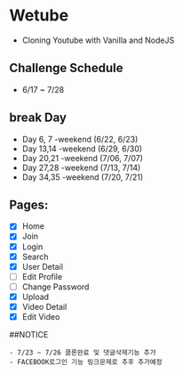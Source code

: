 # Wetube

- Cloning Youtube with Vanilla and NodeJS

## Challenge Schedule

- 6/17 ~ 7/28

## break Day

- Day 6, 7 -weekend (6/22, 6/23)
- Day 13,14 -weekend (6/29, 6/30)
- Day 20,21 -weekend (7/06, 7/07)
- Day 27,28 -weekend (7/13, 7/14)
- Day 34,35 -weekend (7/20, 7/21)

## Pages:

- [x] Home
- [x] Join
- [x] Login
- [x] Search
- [x] User Detail
- [ ] Edit Profile
- [ ] Change Password
- [x] Upload
- [x] Video Detail
- [x] Edit Video

##NOTICE

    - 7/23 ~ 7/26 클론완료 및 댓글삭제기능 추가
    - FACEBOOK로그인 기능 링크문제로 추후 추가예정
